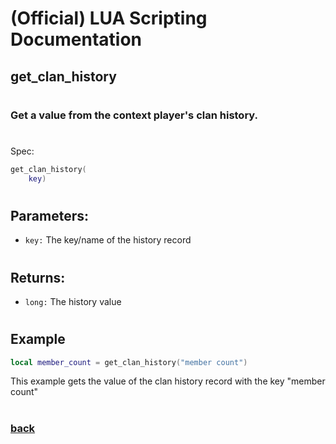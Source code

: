 
# (Official) LUA Scripting Documentation

## get_clan_history
#
### Get a value from the context player's clan history.
#
Spec:
```lua
get_clan_history(
	key)
```
#
## Parameters:
- `key:` The key/name of the history record
#  

## Returns:
- `long:` The history value
#
## Example
```lua
local member_count = get_clan_history("member count")
```
This example gets the value of the clan history record with the key "member count"
#
### [back](../history)
